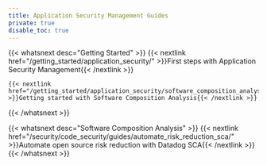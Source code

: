 ```yaml
---
title: Application Security Management Guides
private: true
disable_toc: true
---
```


{{< whatsnext desc="Getting Started" >}}
    {{< nextlink href="/getting_started/application_security/" >}}First steps with Application Security Management{{< /nextlink >}}

    {{< nextlink href="/getting_started/application_security/software_composition_analysis" >}}Getting started with Software Composition Analysis{{< /nextlink >}}
{{< /whatsnext >}}

{{< whatsnext desc="Software Composition Analysis" >}}
    {{< nextlink href="/security/code_security/guides/automate_risk_reduction_sca/" >}}Automate open source risk reduction with Datadog SCA{{< /nextlink >}}
{{< /whatsnext >}}

